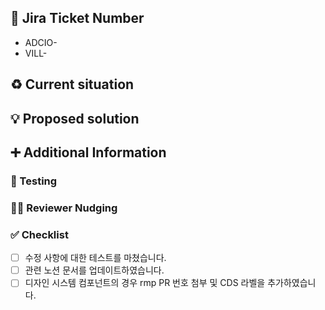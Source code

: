 ## 🔗 Jira Ticket Number

- ADCIO-
- VILL-

## :recycle: Current situation

<!-- _Describe the current situation. Explain current problems, if there are any. Be as descriptive as possible (e.g., including examples or code snippets)._ -->

## :bulb: Proposed solution

<!-- _Describe the proposed solution and changes. How does it affect the project? How does it affect the internal structure (e.g., refactorings)?_ -->

## :heavy_plus_sign: Additional Information

<!-- _If applicable, provide additional context in this section._ -->

### :test_tube: Testing

<!-- _Which tests were added? Which existing tests were adapted/changed? Which situations are covered, and what edge cases are missing?_ -->

### :technologist: Reviewer Nudging

<!-- _Where should the reviewer start? what is a good entry point?_ -->

<!--
### :art: Design system
- rmp: corca-ai/rmp#
- agent-village: corca-ai/agent-village#
 -->

### :white_check_mark: Checklist

<!-- _What should be done before merging this PR?_ -->

- [ ] 수정 사항에 대한 테스트를 마쳤습니다.
- [ ] 관련 노션 문서를 업데이트하였습니다.
- [ ] 디자인 시스템 컴포넌트의 경우 rmp PR 번호 첨부 및 CDS 라벨을 추가하였습니다.
